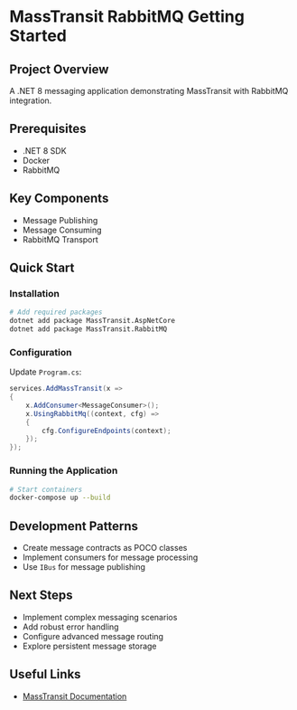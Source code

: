 # MassTransit RabbitMQ Getting Started

## Project Overview
A .NET 8 messaging application demonstrating MassTransit with RabbitMQ integration.

## Prerequisites
- .NET 8 SDK
- Docker
- RabbitMQ

## Key Components
- Message Publishing
- Message Consuming
- RabbitMQ Transport

## Quick Start

### Installation
```bash
# Add required packages
dotnet add package MassTransit.AspNetCore
dotnet add package MassTransit.RabbitMQ
```

### Configuration
Update `Program.cs`:
```csharp
services.AddMassTransit(x =>
{
    x.AddConsumer<MessageConsumer>();
    x.UsingRabbitMq((context, cfg) =>
    {
        cfg.ConfigureEndpoints(context);
    });
});
```

### Running the Application
```bash
# Start containers
docker-compose up --build
```

## Development Patterns
- Create message contracts as POCO classes
- Implement consumers for message processing
- Use `IBus` for message publishing

## Next Steps
- Implement complex messaging scenarios
- Add robust error handling
- Configure advanced message routing
- Explore persistent message storage

## Useful Links
- [MassTransit Documentation](https://masstransit-project.com/getting-started/)
